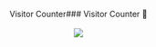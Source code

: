 <p align="center">Visitor Counter### Visitor Counter 👋<br><br> <img src="https://us-central1-core-xyz.cloudfunctions.net/github-visitor-count" /></p>
